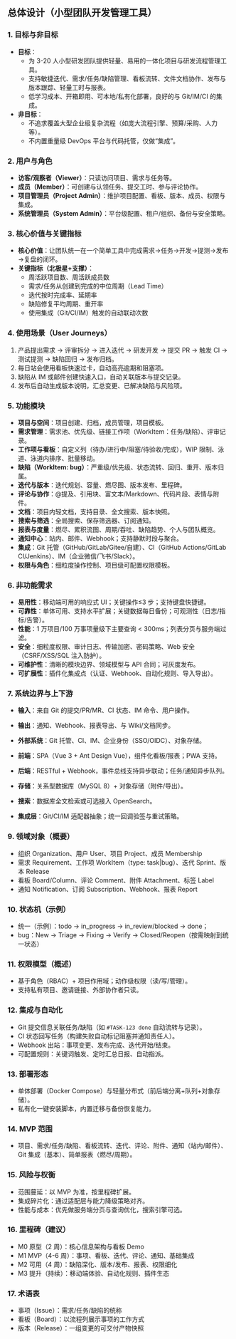 ## 总体设计（小型团队开发管理工具）

### 1. 目标与非目标
- **目标**：
  - 为 3-20 人小型研发团队提供轻量、易用的一体化项目与研发流程管理工具。
  - 支持敏捷迭代、需求/任务/缺陷管理、看板流转、文件文档协作、发布与版本跟踪、轻量工时与报表。
  - 低学习成本、开箱即用、可本地/私有化部署，良好的与 Git/IM/CI 的集成。
- **非目标**：
  - 不追求覆盖大型企业级复杂流程（如庞大流程引擎、预算/采购、人力等）。
  - 不内置重量级 DevOps 平台与代码托管，仅做“集成”。

### 2. 用户与角色
- **访客/观察者（Viewer）**：只读访问项目、需求与任务等。
- **成员（Member）**：可创建与认领任务、提交工时、参与评论协作。
- **项目管理员（Project Admin）**：维护项目配置、看板、版本、成员、权限与集成。
- **系统管理员（System Admin）**：平台级配置、租户/组织、备份与安全策略。

### 3. 核心价值与关键指标
- **核心价值**：让团队统一在一个简单工具中完成需求→任务→开发→提测→发布→复盘的闭环。
- **关键指标（北极星+支撑）**：
  - 周活跃项目数、周活跃成员数
  - 需求/任务从创建到完成的中位周期（Lead Time）
  - 迭代按时完成率、延期率
  - 缺陷修复平均周期、重开率
  - 使用集成（Git/CI/IM）触发的自动联动次数

### 4. 使用场景（User Journeys）
1) 产品提出需求 → 评审拆分 → 进入迭代 → 研发开发 → 提交 PR → 触发 CI → 测试提测 → 缺陷回归 → 发布归档。
2) 每日站会使用看板快速过卡，自动高亮逾期和阻塞项。
3) 缺陷从 IM 或邮件创建快速入口，自动关联版本与提交记录。
4) 发布后自动生成版本说明，汇总变更、已解决缺陷与风险项。

### 5. 功能模块
- **项目与空间**：项目创建、归档，成员管理，项目模板。
- **需求管理**：需求池、优先级、链接工作项（WorkItem：任务/缺陷）、评审记录。
- **工作项与看板**：自定义列（待办/进行中/阻塞/待验收/完成），WIP 限制、泳道、泳道内排序、批量移动。
- **缺陷（WorkItem: bug）**：严重级/优先级、状态流转、回归、重开、版本归属。
- **迭代与版本**：迭代规划、容量、燃尽图、版本发布、里程碑。
- **评论与协作**：@提及、引用块、富文本/Markdown、代码片段、表情与附件。
- **文档**：项目内轻文档，支持目录、全文搜索、版本快照。
- **搜索与筛选**：全局搜索、保存筛选器、订阅通知。
- **报表与度量**：燃尽、累积流图、周期/吞吐、缺陷趋势、个人与团队概览。
- **通知中心**：站内、邮件、Webhook；支持静默时段与聚合。
- **集成**：Git 托管（GitHub/GitLab/Gitee/自建）、CI（GitHub Actions/GitLab CI/Jenkins）、IM（企业微信/飞书/Slack）。
- **权限与角色**：细粒度操作控制、项目级可配置权限模板。

### 6. 非功能需求
- **易用性**：移动端可用的响应式 UI；关键操作≤3 步；支持键盘快捷键。
- **可靠性**：单体可用、支持水平扩展；关键数据每日备份；可观测性（日志/指标/告警）。
- **性能**：1 万项目/100 万事项量级下主要查询 < 300ms；列表分页与服务端过滤。
- **安全**：细粒度权限、审计日志、传输加密、密码策略、Web 安全（CSRF/XSS/SQL 注入防护）。
- **可维护性**：清晰的模块边界、领域模型与 API 合同；可灰度发布。
- **可扩展性**：插件化集成点（认证、Webhook、自动化规则、导入导出）。

### 7. 系统边界与上下游
- **输入**：来自 Git 的提交/PR/MR、CI 状态、IM 命令、用户操作。
- **输出**：通知、Webhook、报表导出、与 Wiki/文档同步。
- **外部系统**：Git 托管、CI、IM、企业身份（SSO/OIDC）、对象存储。

- **前端**：SPA（Vue 3 + Ant Design Vue），组件化看板/报表；PWA 支持。
- **后端**：RESTful + Webhook，事件总线支持异步联动；任务/通知异步队列。
- **存储**：关系型数据库（MySQL 8）+ 对象存储（附件/导出）。
- **搜索**：数据库全文检索或可选接入 OpenSearch。
- **集成层**：Git/CI/IM 适配器抽象；统一回调验签与重试策略。

### 9. 领域对象（概要）
- 组织 Organization、用户 User、项目 Project、成员 Membership
- 需求 Requirement、工作项 WorkItem（type: task|bug）、迭代 Sprint、版本 Release
- 看板 Board/Column、评论 Comment、附件 Attachment、标签 Label
- 通知 Notification、订阅 Subscription、Webhook、报表 Report

### 10. 状态机（示例）
- 统一（示例）：todo → in_progress → in_review/blocked → done；
- bug：New → Triage → Fixing → Verify → Closed/Reopen（按需映射到统一状态）

### 11. 权限模型（概述）
- 基于角色（RBAC）+ 项目作用域；动作级权限（读/写/管理）。
- 支持私有项目、邀请链接、外部协作者只读。

### 12. 集成与自动化
- Git 提交信息关联任务/缺陷（如 `#TASK-123 done` 自动流转与记录）。
- CI 状态回写任务（构建失败自动标记阻塞并通知责任人）。
- Webhook 出站：事项变更、发布完成、迭代开始/结束。
- 可配置规则：关键词触发、定时汇总日报、自动指派。

### 13. 部署形态
- 单体部署（Docker Compose）与轻量分布式（前后端分离+队列+对象存储）。
- 私有化一键安装脚本，内置迁移与备份恢复能力。

### 14. MVP 范围
- 项目、需求/任务/缺陷、看板流转、迭代、评论、附件、通知（站内/邮件）、Git 集成（基本）、简单报表（燃尽/周期）。

### 15. 风险与权衡
- 范围蔓延：以 MVP 为准，按里程碑扩展。
- 集成碎片化：通过适配层与能力降级策略对齐。
- 性能与成本：优先做服务端分页与查询优化，搜索引擎可选。

### 16. 里程碑（建议）
- M0 原型（2 周）：核心信息架构与看板 Demo
- M1 MVP（4-6 周）：事项、看板、迭代、评论、通知、基础集成
- M2 可用（4 周）：缺陷深化、版本/发布、报表、权限细化
- M3 提升（持续）：移动端体验、自动化规则、插件生态

### 17. 术语表
- 事项（Issue）：需求/任务/缺陷的统称
- 看板（Board）：以流程列展示事项的工作方式
- 版本（Release）：一组变更的可交付产物快照



